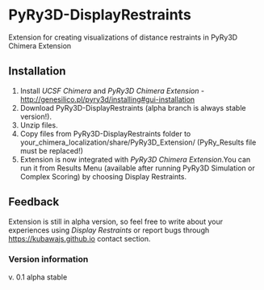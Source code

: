 # PyRy3D-DisplayRestraints
Extension for creating visualizations of distance restraints in PyRy3D Chimera Extension

## Installation

1. Install _UCSF Chimera_ and _PyRy3D Chimera Extension_ - http://genesilico.pl/pyry3d/installing#gui-installation
2. Download PyRy3D-DisplayRestraints (alpha branch is always stable version!).
3. Unzip files.
4. Copy files from PyRy3D-DisplayRestraints folder to your_chimera_localization/share/PyRy3D_Extension/ (PyRy_Results file must be replaced!)
5. Extension is now integrated with _PyRy3D Chimera Extension_.You can run it from Results Menu (available after running PyRy3D Simulation or Complex Scoring) by choosing Display Restraints.


## Feedback

Extension is still in alpha version, so feel free to write about your experiences using _Display Restraints_ or report bugs through https://kubawajs.github.io contact section.


### Version information

v. 0.1 alpha stable

